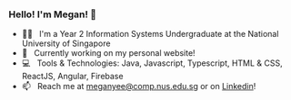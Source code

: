 ### Hello! I'm Megan! 👋

- 👩‍💻  &nbsp; I'm a Year 2 Information Systems Undergraduate at the National University of Singapore 
- 🔨  &nbsp; Currently working on my personal website! 
- 💻  &nbsp; Tools & Technologies: Java, Javascript, Typescript, HTML & CSS, ReactJS, Angular, Firebase
- 📫  &nbsp; Reach me at meganyee@comp.nus.edu.sg or on [Linkedin](https://www.linkedin.com/in/megan-yee/)!

<!-- ### Tools & Technologies 
 -->
<!--
**ydymegan/ydymegan** is a ✨ _special_ ✨ repository because its `README.md` (this file) appears on your GitHub profile.

Here are some ideas to get you started:

- 🔭 I’m currently working on ...
- 🌱 I’m currently learning ...
- 👯 I’m looking to collaborate on ...
- 🤔 I’m looking for help with ...
- 💬 Ask me about ...
- 📫 How to reach me: ...
- 😄 Pronouns: ...
- ⚡ Fun fact: ...
-->
